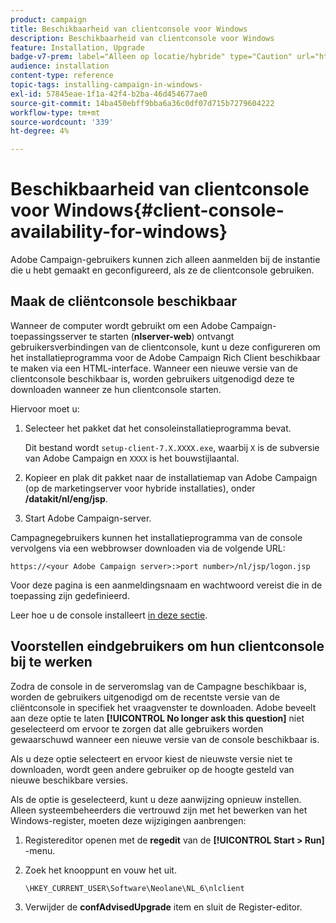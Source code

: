 ```yaml
---
product: campaign
title: Beschikbaarheid van clientconsole voor Windows
description: Beschikbaarheid van clientconsole voor Windows
feature: Installation, Upgrade
badge-v7-prem: label="Alleen op locatie/hybride" type="Caution" url="https://experienceleague.adobe.com/docs/campaign-classic/using/installing-campaign-classic/architecture-and-hosting-models/hosting-models-lp/hosting-models.html?lang=nl" tooltip="Alleen van toepassing op on-premise en hybride implementaties"
audience: installation
content-type: reference
topic-tags: installing-campaign-in-windows-
exl-id: 57845eae-1f1a-42f4-b2ba-46d454677ae0
source-git-commit: 14ba450ebff9bba6a36c0df07d715b7279604222
workflow-type: tm+mt
source-wordcount: '339'
ht-degree: 4%

---
```


# Beschikbaarheid van clientconsole voor Windows{#client-console-availability-for-windows}



Adobe Campaign-gebruikers kunnen zich alleen aanmelden bij de instantie die u hebt gemaakt en geconfigureerd, als ze de clientconsole gebruiken.

## Maak de cliëntconsole beschikbaar

Wanneer de computer wordt gebruikt om een Adobe Campaign-toepassingsserver te starten (**nlserver-web**) ontvangt gebruikersverbindingen van de clientconsole, kunt u deze configureren om het installatieprogramma voor de Adobe Campaign Rich Client beschikbaar te maken via een HTML-interface. Wanneer een nieuwe versie van de clientconsole beschikbaar is, worden gebruikers uitgenodigd deze te downloaden wanneer ze hun clientconsole starten.

Hiervoor moet u:

1. Selecteer het pakket dat het consoleinstallatieprogramma bevat.

   Dit bestand wordt `setup-client-7.X.XXXX.exe`, waarbij `X` is de subversie van Adobe Campaign en `XXXX` is het bouwstijlaantal.

1. Kopieer en plak dit pakket naar de installatiemap van Adobe Campaign (op de marketingserver voor hybride installaties), onder **/datakit/nl/eng/jsp**.
1. Start Adobe Campaign-server.

Campagnegebruikers kunnen het installatieprogramma van de console vervolgens via een webbrowser downloaden via de volgende URL:

```
https://<your Adobe Campaign server>:>port number>/nl/jsp/logon.jsp
```

Voor deze pagina is een aanmeldingsnaam en wachtwoord vereist die in de toepassing zijn gedefinieerd.

Leer hoe u de console installeert [in deze sectie](../../installation/using/installing-the-client-console.md).

## Voorstellen eindgebruikers om hun clientconsole bij te werken

Zodra de console in de serveromslag van de Campagne beschikbaar is, worden de gebruikers uitgenodigd om de recentste versie van de cliëntconsole in specifiek het vraagvenster te downloaden. Adobe beveelt aan deze optie te laten **[!UICONTROL No longer ask this question]** niet geselecteerd om ervoor te zorgen dat alle gebruikers worden gewaarschuwd wanneer een nieuwe versie van de console beschikbaar is.

Als u deze optie selecteert en ervoor kiest de nieuwste versie niet te downloaden, wordt geen andere gebruiker op de hoogte gesteld van nieuwe beschikbare versies.

Als de optie is geselecteerd, kunt u deze aanwijzing opnieuw instellen. Alleen systeembeheerders die vertrouwd zijn met het bewerken van het Windows-register, moeten deze wijzigingen aanbrengen:

1. Registereditor openen met de **regedit** van de **[!UICONTROL Start > Run]** -menu.
1. Zoek het knooppunt en vouw het uit.

   ```
   \HKEY_CURRENT_USER\Software\Neolane\NL_6\nlclient
   ```

1. Verwijder de **confAdvisedUpgrade** item en sluit de Register-editor.
